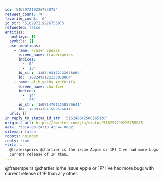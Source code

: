 ```yaml
---
id: '516297219226755075'
retweet_count: '0'
favorite_count: '0'
id_str: '516297219226755075'
retweeted: false
entities:
  hashtags: []
  symbols: []
  user_mentions:
    - name: Fraser Speirs
      screen_name: fraserspeirs
      indices:
        - '0'
        - '13'
      id_str: '1882493122133028864'
      id: '1882493122133028864'
    - name: alibiyeköy ⋞eſčòrțſ⋟
      screen_name: chartier
      indices:
        - '14'
        - '23'
      id_str: '1609147011550576641'
      id: '1609147011550576641'
  urls: []
in_reply_to_status_id_str: '516240042508165120'
original_url: https://twitter.com/jth/status/516297219226755075
date: '2014-09-28T18:43:44.000Z'
sitemap: false
robots: noindex
reply: true
title: >-
  @fraserspeirs @chartier is the issue Apple or 1P? I’ve had more bugs with
  current release of 1P than…
---
```


@fraserspeirs @chartier is the issue Apple or 1P? I’ve had more bugs with current release of 1P than any other.